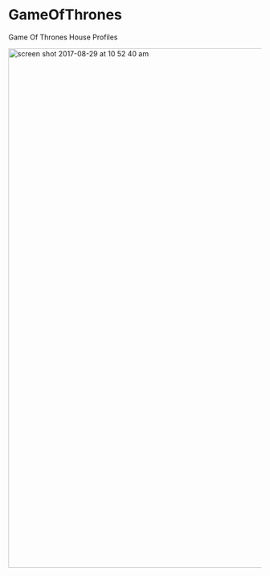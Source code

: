 # GameOfThrones

Game Of Thrones House Profiles

<img width="1033" alt="screen shot 2017-08-29 at 10 52 40 am" src="https://user-images.githubusercontent.com/21295244/29827627-73d0c7f8-8ca8-11e7-863d-da8bd46653a3.png">
